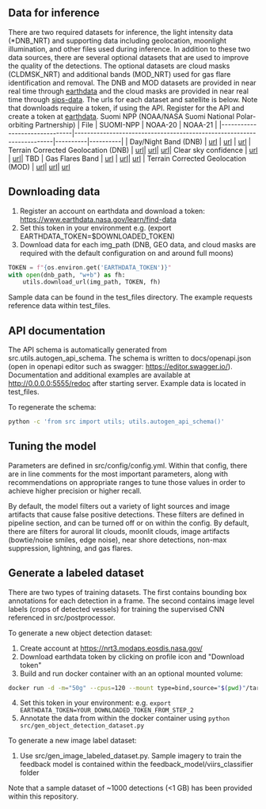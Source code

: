 ## Data for inference

There are two required datasets for inference, the light intensity data (\*DNB_NRT) and supporting data including geolocation, moonlight illumination, and other files used during inference. In addition to these two data sources, there are several optional datasets that are used to improve the quality of the detections. The optional datasets are cloud masks (CLDMSK_NRT) and additional bands (MOD_NRT) used for gas flare identification and removal. The DNB and MOD datasets are provided in near real time through [earthdata](https://www.earthdata.nasa.gov/learn/find-data/near-real-time/viirs) and the cloud masks are provided in near real time through [sips-data](https://sips-data.ssec.wisc.edu/nrt/). The urls for each dataset and satellite is below. Note that downloads require a token, if using the API. Register for the API and create a token at [earthdata](https://urs.earthdata.nasa.gov/).
Suomi NPP (NOAA/NASA Suomi National Polar-orbiting Partnership)
| File | SUOMI-NPP | NOAA-20 | NOAA-21 | 
|-------------------------------|-----------------------------------------------------------------------|----------|----------|
| Day/Night Band (DNB) | [url](https://nrt3.modaps.eosdis.nasa.gov/archive/allData/5200/VNP02DNB_NRT) | [url](https://nrt3.modaps.eosdis.nasa.gov/archive/allData/5200/VJ102DNB_NRT) | [url](https://nrt3.modaps.eosdis.nasa.gov/archive/allData/5200/VJ202DNB_NRT/)
| Terrain Corrected Geolocation (DNB) | [url](https://nrt3.modaps.eosdis.nasa.gov/archive/allData/5200/VNP03DNB_NRT)| [url](https://nrt3.modaps.eosdis.nasa.gov/archive/allData/5200/VJ103DNB_NRT)| [url](https://nrt3.modaps.eosdis.nasa.gov/archive/allData/5200/VJ203DNB_NRT/)| Clear sky confidence | [url](https://sips-data.ssec.wisc.edu/nrt/CLDMSK_L2_VIIRS_SNPP_NRT) | [url](https://sips-data.ssec.wisc.edu/nrt/CLDMSK_L2_VIIRS_NOAA20_NRT)| TBD 
| Gas Flares Band | [url](https://nrt3.modaps.eosdis.nasa.gov/archive/allData/5200/VNP02MOD_NRT/) | [url](https://nrt3.modaps.eosdis.nasa.gov/archive/allData/5200/VJ102MOD_NRT/)| [url](https://nrt3.modaps.eosdis.nasa.gov/archive/allData/5200/VJ203MOD_NRT/)
| Terrain Corrected Geolocation (MOD) | [url](https://nrt3.modaps.eosdis.nasa.gov/archive/allData/5200/VNP03MOD_NRT/)| [url](https://nrt3.modaps.eosdis.nasa.gov/archive/allData/5200/VJ103DNB_NRT/)| [url](https://nrt3.modaps.eosdis.nasa.gov/archive/allData/5200/VJ202MOD_NRT/)

## Downloading data

1. Register an account on earthdata and download a token: https://www.earthdata.nasa.gov/learn/find-data
2. Set this token in your environment e.g. (export EARTHDATA_TOKEN=$DOWNLOADED_TOKEN)
3. Download data for each img_path (DNB, GEO data, and cloud masks are required with the default configuration on and around full moons)

```python
TOKEN = f"{os.environ.get('EARTHDATA_TOKEN')}"
with open(dnb_path, "w+b") as fh:
    utils.download_url(img_path, TOKEN, fh)
```

Sample data can be found in the test_files directory. The example requests reference data within test_files.

## API documentation

The API schema is automatically generated from src.utils.autogen_api_schema. The schema is written to docs/openapi.json (open in openapi editor such as swagger: https://editor.swagger.io/). Documentation and additional examples are available at http://0.0.0.0:5555/redoc after starting server. Example data is located in test_files.

To regenerate the schema:

```bash
python -c 'from src import utils; utils.autogen_api_schema()'
```

## Tuning the model

Parameters are defined in src/config/config.yml. Within that config, there are in line comments for the most important parameters, along with recommendations on appropriate ranges to tune those values in order to achieve higher precision or higher recall.

By default, the model filters out a variety of light sources and image artifacts that cause false positive detections. These filters are defined in pipeline section, and can be turned off or on within the config. By default, there are filters for auroral lit clouds, moonlit clouds, image artifacts (bowtie/noise smiles, edge noise), near shore detections, non-max suppression, lightning, and gas flares.

## Generate a labeled dataset

There are two types of training datasets. The first contains bounding box annotations for each detection in a frame. The second contains image level labels (crops of detected vessels) for training the supervised CNN referenced in src/postprocessor.

To generate a new object detection dataset:

1. Create account at https://nrt3.modaps.eosdis.nasa.gov/
2. Download earthdata token by clicking on profile icon and "Download token"
3. Build and run docker container with an an optional mounted volume:

```bash
docker run -d -m="50g" --cpus=120 --mount type=bind,source="$(pwd)"/target,target=/src/raw_data ghcr.io/allenai/vessel-detection-viirs:latest
```

4. Set this token in your environment: e.g. `export EARTHDATA_TOKEN=YOUR_DOWNLOADED_TOKEN_FROM_STEP_2`
5. Annotate the data from within the docker container using `python src/gen_object_detection_dataset.py`

To generate a new image label dataset:

1. Use src/gen_image_labeled_dataset.py. Sample imagery to train the feedback model is contained within the feedback_model/viirs_classifier folder

Note that a sample dataset of ~1000 detections (<1 GB) has been provided within this repository.
